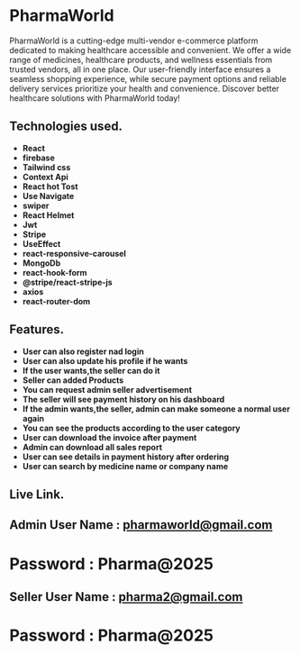 # PharmaWorld

PharmaWorld is a cutting-edge multi-vendor e-commerce platform dedicated to making healthcare accessible and convenient. We offer a wide range of medicines, healthcare products, and wellness essentials from trusted vendors, all in one place. Our user-friendly interface ensures a seamless shopping experience, while secure payment options and reliable delivery services prioritize your health and convenience. Discover better healthcare solutions with PharmaWorld today!

## Technologies used.

- **React**
- **firebase**
- **Tailwind css**
- **Context Api**
- **React hot Tost**
- **Use Navigate**
- **swiper**
- **React Helmet**
- **Jwt**
- **Stripe**
- **UseEffect**
- **react-responsive-carousel**
- **MongoDb**
- **react-hook-form**
- **@stripe/react-stripe-js**
- **axios**
- **react-router-dom**

## Features.

- **User can also register nad login**
- **User can also update his profile if he wants**
- **If the user wants,the seller can do it**
- **Seller can added Products**
- **You can request admin seller advertisement**
- **The seller will see payment history on his dashboard**
- **If the admin wants,the seller, admin can make someone a normal user again**
- **You can see the products according to the user category**
- **User can download the invoice after payment**
- **Admin can download all sales report**
- **User can see details in payment history after ordering**
- **User can search by medicine name or company name**

## Live Link.

###

## Admin User Name : pharmaworld@gmail.com

# Password : Pharma@2025

## Seller User Name : pharma2@gmail.com

# Password : Pharma@2025